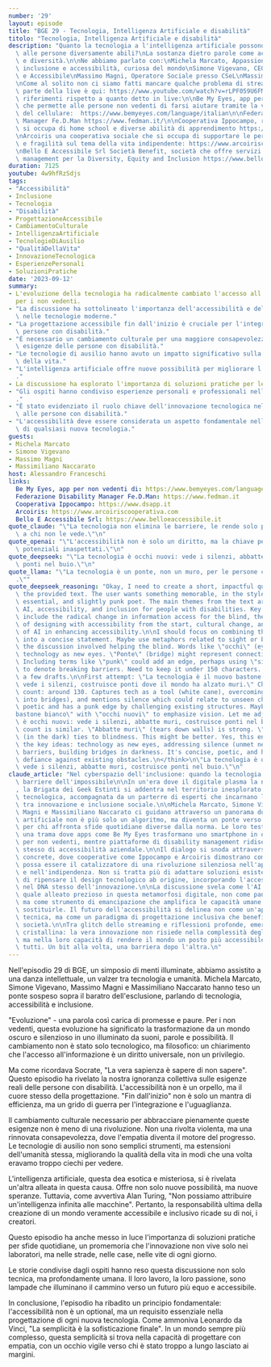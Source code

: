 ```yaml
---
number: '29'
layout: episode
title: "BGE 29 - Tecnologia, Intelligenza Artificiale e disabilità"
titolo: "Tecnologia, Intelligenza Artificiale e disabilità"
description: "Quanto la tecnologia a l'intelligenza artificiale possono essere d'aiuto\
  \ alle persone diversamente abili?\nLa sostanza dietro parole come accessibilità\
  \ e diversità.\n\nNe abbiamo parlato con:\nMichela Marcato, Appassionata di tecnologia,\
  \ inclusione e accessibilità, curiosa del mondo\nSimone Vigevano, CEO di Bello\
  \ e Accessibile\nMassimo Magni, Operatore Sociale presso CSeL\nMassimiliano Naccarato\n\
  \nCome al solito non ci siamo fatti mancare qualche problema di streaming.\nLa prima\
  \ parte della live è qui: https://www.youtube.com/watch?v=rLPF059U6FM\n\nAlcuni\
  \ riferimenti rispetto a quanto detto in live:\n\nBe My Eyes, app per ios e android\
  \ che permette alle persone non vedenti di farsi aiutare tramite la videocamera\
  \ del cellulare:  https://www.bemyeyes.com/language/italian\n\nFederazione Disability\
  \ Manager Fe.D.Man https://www.fedman.it/\n\nCooperativa Ippocampo, realtà che\
  \ si occupa di home school e diverse abilità di apprendimento https://www.dsapp.it/\n\
  \nArcoiris una cooperativa sociale che si occupa di supportare le persone con disabilità\
  \ e fragilità sul tema della vita indipendente: https://www.arcoiriscooperativa.com/\n\
  \nBello E Accessibile Srl Società Benefit, società che offre servizi di disability\
  \ management per la Diversity, Equity and Inclusion https://www.belloeaccessibile.it/"
duration: 7125
youtube: 4w9hfRzSdjs
tags:
- "Accessibilità"
- Inclusione
- Tecnologia
- "Disabilità"
- ProgettazioneAccessibile
- CambiamentoCulturale
- IntelligenzaArtificiale
- TecnologieDiAusilio
- "QualitàDellaVita"
- InnovazioneTecnologica
- EsperienzePersonali
- SoluzioniPratiche
date: '2023-09-12'
summary:
- L'evoluzione della tecnologia ha radicalmente cambiato l'accesso all'informazione
  per i non vedenti.
- "La discussione ha sottolineato l'importanza dell'accessibilità e dell'inclusione\
  \ nelle tecnologie moderne."
- "La progettazione accessibile fin dall'inizio è cruciale per l'integrazione delle\
  \ persone con disabilità."
- "È necessario un cambiamento culturale per una maggiore consapevolezza delle\
  \ esigenze delle persone con disabilità."
- "Le tecnologie di ausilio hanno avuto un impatto significativo sulla qualità\
  \ della vita."
- "L'intelligenza artificiale offre nuove possibilità per migliorare l'accessibilità\
  ."
- La discussione ha esplorato l'importanza di soluzioni pratiche per le sfide quotidiane.
- "Gli ospiti hanno condiviso esperienze personali e professionali nell'ambito dell'accessibilità\
  ."
- "È stato evidenziato il ruolo chiave dell'innovazione tecnologica nell'assistenza\
  \ alle persone con disabilità."
- "L'accessibilità deve essere considerata un aspetto fondamentale nella progettazione\
  \ di qualsiasi nuova tecnologia."
guests:
- Michela Marcato
- Simone Vigevano
- Massimo Magni
- Massimiliano Naccarato
host: Alessandro Franceschi
links:
  Be My Eyes, app per non vedenti di: https://www.bemyeyes.com/language/italian
  Federazione Disability Manager Fe.D.Man: https://www.fedman.it
  Cooperativa Ippocampo: https://www.dsapp.it
  Arcoiris: https://www.arcoiriscooperativa.com
  Bello E Accessibile Srl: https://www.belloeaccessibile.it
quote_claude: "\"La tecnologia non elimina le barriere, le rende solo più evidenti\
  \ a chi non le vede.\"\n"
quote_openai: "\"L'accessibilità non è solo un diritto, ma la chiave per liberare\
  \ potenziali inaspettati.\"\n"
quote_deepseek: "\"La tecnologia è occhi nuovi: vede i silenzi, abbatte muri, costruisce\
  \ ponti nel buio.\"\n"
quote_llama: "\"La tecnologia è un ponte, non un muro, per le persone con disabilità\
  .\""
quote_deepseek_reasoning: "Okay, I need to create a short, impactful quote based on\
  \ the provided text. The user wants something memorable, in the style of a modern,\
  \ essential, and slightly punk poet. The main themes from the text are technology,\
  \ AI, accessibility, and inclusion for people with disabilities. Key points mentioned\
  \ include the radical change in information access for the blind, the importance\
  \ of designing with accessibility from the start, cultural change, and the role\
  \ of AI in enhancing accessibility.\n\nI should focus on combining these elements\
  \ into a concise statement. Maybe use metaphors related to sight or bridges since\
  \ the discussion involved helping the blind. Words like \"occhi\" (eyes) could symbolize\
  \ technology as new eyes. \"Ponte\" (bridge) might represent connection or accessibility.\
  \ Including terms like \"punk\" could add an edge, perhaps using \"silenzi\" (silences)\
  \ to denote breaking barriers. Need to keep it under 150 characters. Let me try\
  \ a few drafts.\n\nFirst attempt: \"La tecnologia è il nuovo bastone bianco:\
  \ vede i silenzi, costruisce ponti dove il mondo ha alzato muri.\" Checks character\
  \ count: around 130. Captures tech as a tool (white cane), overcoming barriers (walls\
  \ into bridges), and mentions silence which could relate to unseen challenges. Sounds\
  \ poetic and has a punk edge by challenging existing structures. Maybe replace \"\
  bastone bianco\" with \"occhi nuovi\" to emphasize vision. Let me adjust: \"La tecnologia\
  \ è occhi nuovi: vede i silenzi, abbatte muri, costruisce ponti nel buio.\" Character\
  \ count is similar. \"Abbatte muri\" (tears down walls) is strong. \"Nel buio\"\
  \ (in the dark) ties to blindness. This might be better. Yes, this encapsulates\
  \ the key ideas: technology as new eyes, addressing silence (unmet needs), breaking\
  \ barriers, building bridges in darkness. It's concise, poetic, and has the punkish\
  \ defiance against existing obstacles.\n</think>\n\"La tecnologia è occhi nuovi:\
  \ vede i silenzi, abbatte muri, costruisce ponti nel buio.\"\n"
claude_article: "Nel cyberspazio dell'inclusione: quando la tecnologia abbatte le\
  \ barriere dell'impossibile\n\nIn un'era dove il digitale plasma la nostra quotidianità\
  , la Brigata dei Geek Estinti si addentra nel territorio inesplorato dell'accessibilità\
  \ tecnologica, accompagnata da un parterre di esperti che incarnano la convergenza\
  \ tra innovazione e inclusione sociale.\n\nMichela Marcato, Simone Vigevano, Massimo\
  \ Magni e Massimiliano Naccarato ci guidano attraverso un panorama dove l'intelligenza\
  \ artificiale non è più solo un algoritmo, ma diventa un ponte verso l'autonomia\
  \ per chi affronta sfide quotidiane diverse dalla norma. Le loro testimonianze tessono\
  \ una trama dove apps come Be My Eyes trasformano uno smartphone in occhi digitali\
  \ per non vedenti, mentre piattaforme di disability management ridisegnano il concetto\
  \ stesso di accessibilità aziendale.\n\nIl dialogo si snoda attraverso esperienze\
  \ concrete, dove cooperative come Ippocampo e Arcoiris dimostrano come la tecnologia\
  \ possa essere il catalizzatore di una rivoluzione silenziosa nell'apprendimento\
  \ e nell'indipendenza. Non si tratta più di adattare soluzioni esistenti, ma\
  \ di ripensare il design tecnologico ab origine, incorporando l'accessibilità\
  \ nel DNA stesso dell'innovazione.\n\nLa discussione svela come l'AI stia emergendo\
  \ quale alleato prezioso in questa metamorfosi digitale, non come panacea universale,\
  \ ma come strumento di emancipazione che amplifica le capacità umane invece di\
  \ sostituirle. Il futuro dell'accessibilità si delinea non come un'appendice\
  \ tecnica, ma come un paradigma di progettazione inclusiva che beneficia l'intera\
  \ società.\n\nTra glitch dello streaming e riflessioni profonde, emerge una verità\
  \ cristallina: la vera innovazione non risiede nella complessità degli algoritmi,\
  \ ma nella loro capacità di rendere il mondo un posto più accessibile per\
  \ tutti. Un bit alla volta, una barriera dopo l'altra.\n"
---
```

Nell'episodio 29 di BGE, un simposio di menti illuminate, abbiamo assistito a una danza intellettuale, un valzer tra tecnologia e umanità. Michela Marcato, Simone Vigevano, Massimo Magni e Massimiliano Naccarato hanno teso un ponte sospeso sopra il baratro dell'esclusione, parlando di tecnologia, accessibilità e inclusione.

"Evoluzione" - una parola così carica di promesse e paure. Per i non vedenti, questa evoluzione ha significato la trasformazione da un mondo oscuro e silenzioso in uno illuminato da suoni, parole e possibilità. Il cambiamento non è stato solo tecnologico, ma filosofico: un chiarimento che l'accesso all'informazione è un diritto universale, non un privilegio.

Ma come ricordava Socrate, "La vera sapienza è sapere di non sapere". Questo episodio ha rivelato la nostra ignoranza collettiva sulle esigenze reali delle persone con disabilità. L'accessibilità non è un orpello, ma il cuore stesso della progettazione. "Fin dall'inizio" non è solo un mantra di efficienza, ma un grido di guerra per l'integrazione e l'uguaglianza.

Il cambiamento culturale necessario per abbracciare pienamente queste esigenze non è meno di una rivoluzione. Non una rivolta violenta, ma una rinnovata consapevolezza, dove l'empatia diventa il motore del progresso. Le tecnologie di ausilio non sono semplici strumenti, ma estensioni dell'umanità stessa, migliorando la qualità della vita in modi che una volta eravamo troppo ciechi per vedere.

L'intelligenza artificiale, questa dea esotica e misteriosa, si è rivelata un'altra alleata in questa causa. Offre non solo nuove possibilità, ma nuove speranze. Tuttavia, come avvertiva Alan Turing, "Non possiamo attribuire un'intelligenza infinita alle macchine". Pertanto, la responsabilità ultima della creazione di un mondo veramente accessibile e inclusivo ricade su di noi, i creatori.

Questo episodio ha anche messo in luce l'importanza di soluzioni pratiche per sfide quotidiane, un promemoria che l'innovazione non vive solo nei laboratori, ma nelle strade, nelle case, nelle vite di ogni giorno.

Le storie condivise dagli ospiti hanno reso questa discussione non solo tecnica, ma profondamente umana. Il loro lavoro, la loro passione, sono lampade che illuminano il cammino verso un futuro più equo e accessibile.

In conclusione, l'episodio ha ribadito un principio fondamentale: l'accessibilità non è un optional, ma un requisito essenziale nella progettazione di ogni nuova tecnologia. Come ammoniva Leonardo da Vinci, "La semplicità è la sofisticazione finale". In un mondo sempre più complesso, questa semplicità si trova nella capacità di progettare con empatia, con un occhio vigile verso chi è stato troppo a lungo lasciato ai margini.